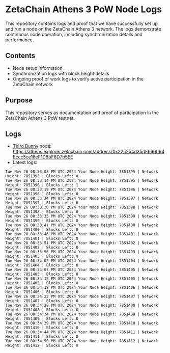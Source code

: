 # ZetaChain Athens 3 PoW Node Logs
This repository contains logs and proof that we have successfully set up and run a node on the ZetaChain Athens 3 network. The logs demonstrate continuous node operation, including synchronization details and performance.

## Contents
- Node setup information
- Synchronization logs with block height details
- Ongoing proof of work logs to verify active participation in the ZetaChain network

## Purpose
This repository serves as documentation and proof of participation in the ZetaChain Athens 3 PoW testnet.

## Logs

- [Third Bunny](https://thirdbunny.xyz/) node: https://athens.explorer.zetachain.com/address/0x225254d35dE666064Eccc5ce16eF1D8bF8D7b5EE
- Latest logs:
```
Tue Nov 26 08:33:08 PM UTC 2024 Your Node Height: 7851395 | Network Height: 7851395 | Blocks Left: 0
Tue Nov 26 08:33:14 PM UTC 2024 Your Node Height: 7851395 | Network Height: 7851396 | Blocks Left: 1
Tue Nov 26 08:33:19 PM UTC 2024 Your Node Height: 7851396 | Network Height: 7851396 | Blocks Left: 0
Tue Nov 26 08:33:24 PM UTC 2024 Your Node Height: 7851397 | Network Height: 7851397 | Blocks Left: 0
Tue Nov 26 08:33:30 PM UTC 2024 Your Node Height: 7851398 | Network Height: 7851398 | Blocks Left: 0
Tue Nov 26 08:33:35 PM UTC 2024 Your Node Height: 7851399 | Network Height: 7851399 | Blocks Left: 0
Tue Nov 26 08:33:41 PM UTC 2024 Your Node Height: 7851400 | Network Height: 7851400 | Blocks Left: 0
Tue Nov 26 08:33:46 PM UTC 2024 Your Node Height: 7851401 | Network Height: 7851401 | Blocks Left: 0
Tue Nov 26 08:33:51 PM UTC 2024 Your Node Height: 7851402 | Network Height: 7851402 | Blocks Left: 0
Tue Nov 26 08:33:56 PM UTC 2024 Your Node Height: 7851403 | Network Height: 7851403 | Blocks Left: 0
Tue Nov 26 08:34:02 PM UTC 2024 Your Node Height: 7851404 | Network Height: 7851404 | Blocks Left: 0
Tue Nov 26 08:34:07 PM UTC 2024 Your Node Height: 7851405 | Network Height: 7851405 | Blocks Left: 0
Tue Nov 26 08:34:12 PM UTC 2024 Your Node Height: 7851405 | Network Height: 7851405 | Blocks Left: 0
Tue Nov 26 08:34:18 PM UTC 2024 Your Node Height: 7851406 | Network Height: 7851406 | Blocks Left: 0
Tue Nov 26 08:34:23 PM UTC 2024 Your Node Height: 7851407 | Network Height: 7851407 | Blocks Left: 0
Tue Nov 26 08:34:28 PM UTC 2024 Your Node Height: 7851408 | Network Height: 7851408 | Blocks Left: 0
Tue Nov 26 08:34:34 PM UTC 2024 Your Node Height: 7851409 | Network Height: 7851409 | Blocks Left: 0
Tue Nov 26 08:34:39 PM UTC 2024 Your Node Height: 7851410 | Network Height: 7851410 | Blocks Left: 0
Tue Nov 26 08:34:44 PM UTC 2024 Your Node Height: 7851411 | Network Height: 7851411 | Blocks Left: 0
Tue Nov 26 08:34:50 PM UTC 2024 Your Node Height: 7851412 | Network Height: 7851412 | Blocks Left: 0
```
